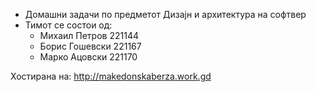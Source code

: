 * Домашни задачи по предметот Дизајн и архитектура на софтвер
* Тимот се состои од:
  - Михаил Петров 221144
  - Борис Гошевски 221167
  - Марко Ацовски 221170

Хостирана на: http://makedonskaberza.work.gd

